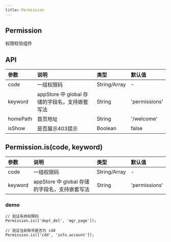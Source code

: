 ```yaml
---
title: Permission
---
```


## Permission

权限校验组件

## API

|参数|说明|类型|默认值|
|:--|:--|:--|:--|
|code|一组权限码|String/Array|-|
|keyword|appStore 中 global 存储的字段名，支持嵌套写法|String|'permissions'|
|homePath|首页地址|String|'/welcome'|
|isShow|是否展示403提示|Boolean|false|

## Permission.is(code, keyword)

|参数|说明|类型|默认值|
|:--|:--|:--|:--|
|code|一组权限码|String/Array|-|
|keyword|appStore 中 global 存储的字段名，支持嵌套写法|String|'permissions'|

### demo

```
// 验证系统权限码
Permission.is(['dept_del', 'mgr_page']);

// 验证当前账号是否为 cdd
Permission.is(['cdd', 'info.account']);
```
